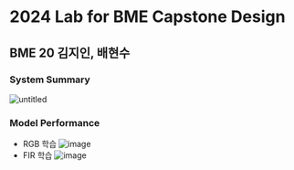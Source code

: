 # 2024 Lab for BME Capstone Design
## BME 20 김지인, 배현수

### System Summary
![untitled](https://github.com/Baehyunsu20/2024_capstone/assets/60960835/e4f4dfce-0512-4132-94d4-8506e7137402)





### Model Performance
- RGB 학습
![image](https://github.com/Baehyunsu20/2024_capstone/assets/75521809/2a0a2843-ef71-483f-8dd7-c343336d0f3f)
- FIR 학습
![image](https://github.com/Baehyunsu20/2024_capstone/assets/75521809/be04975a-72dd-45a2-b752-e71396788e97)
